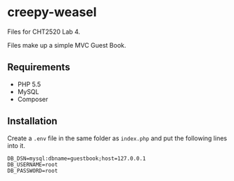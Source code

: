 # creepy-weasel
Files for CHT2520 Lab 4.

Files make up a simple MVC Guest Book.

## Requirements
- PHP 5.5
- MySQL
- Composer

## Installation

Create a ```.env``` file in the same folder as ```index.php``` and put the following lines into it. 

```
DB_DSN=mysql:dbname=guestbook;host=127.0.0.1
DB_USERNAME=root
DB_PASSWORD=root
```